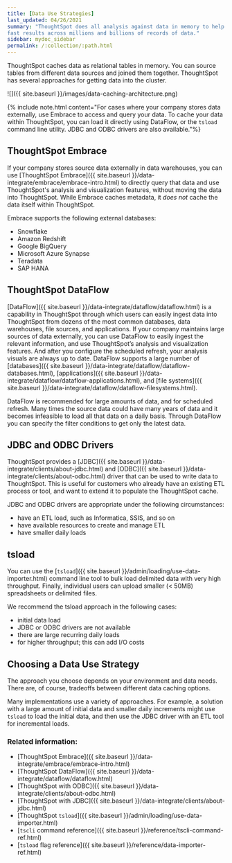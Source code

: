 ```yaml
---
title: [Data Use Strategies]
last_updated: 04/26/2021
summary: "ThoughtSpot does all analysis against data in memory to help achieve
fast results across millions and billions of records of data."
sidebar: mydoc_sidebar
permalink: /:collection/:path.html
---
```

ThoughtSpot caches data as relational tables in memory. You can
source tables from different data sources and joined them together. ThoughtSpot has several approaches for getting data into the cluster.

![]({{ site.baseurl }}/images/data-caching-architecture.png)

{% include note.html content="For cases where your company stores data externally, use Embrace to access and query your data. To cache your data within ThoughtSpot, you can load it directly using DataFlow, or the <code>tsload</code> command line utility. JDBC and ODBC drivers are also available."%}

## ThoughtSpot Embrace ##
If your company stores source data externally in data warehouses, you can use [ThoughtSpot Embrace]({{ site.baseurl }}/data-integrate/embrace/embrace-intro.html) to directly query that data and use ThoughtSpot's analysis and visualization features, without moving the data into ThoughtSpot. While Embrace caches metadata, it *does not* cache the data itself within ThoughtSpot.

Embrace supports the following external databases:
<ul>
<li>Snowflake</li>
<li>Amazon Redshift</li>
<li>Google BigQuery</li>
<li>Microsoft Azure Synapse</li>
<li>Teradata</li>
<li>SAP HANA</li>
</ul>

## ThoughtSpot DataFlow ##
[DataFlow]({{ site.baseurl }}/data-integrate/dataflow/dataflow.html) is a capability in ThoughtSpot through which users can easily ingest data into ThoughtSpot from dozens of the most common databases, data warehouses, file sources, and applications. If your company maintains large sources of data externally, you can use DataFlow to easily ingest the relevant information, and use ThoughtSpot’s analysis and visualization features. And after you configure the scheduled refresh, your analysis visuals are always up to date. DataFlow supports a large number of [databases]({{ site.baseurl }}/data-integrate/dataflow/dataflow-databases.html), [applications]({{ site.baseurl }}/data-integrate/dataflow/dataflow-applications.html), and [file systems]({{ site.baseurl }}/data-integrate/dataflow/dataflow-filesystems.html).

DataFlow is recommended for large amounts of data, and for scheduled refresh. Many times the source data could have many years of data and it becomes infeasible to load all that data on a daily basis. Through DataFlow you can specify the filter conditions to get only the latest data.

## JDBC and ODBC Drivers ##
ThoughtSpot provides a [JDBC]({{ site.baseurl }}/data-integrate/clients/about-jdbc.html) and [ODBC]({{ site.baseurl }}/data-integrate/clients/about-odbc.html) driver that can be used to write data to ThoughtSpot. This is useful for customers who already have an existing ETL process or tool, and want to extend it to populate the ThoughtSpot cache.

JDBC and ODBC drivers are appropriate under the following circumstances:
<ul>
<li>have an ETL load, such as Informatica, SSIS, and so on</li>
<li>have available resources to create and manage ETL</li>
<li>have smaller daily loads</li>
</ul>

## tsload ##
You can use the [<code>tsload</code>]({{ site.baseurl }}/admin/loading/use-data-importer.html) command line tool to bulk load delimited data with very
high throughput. Finally, individual users can upload smaller (< 50MB)
spreadsheets or delimited files.

We recommend the tsload approach in the following cases:
<ul>
<li>initial data load</li>
<li>JDBC or ODBC drivers are not available</li>
<li>there are large recurring daily loads</li>
<li>for higher throughput; this can add I/O costs</li>
</ul>


## Choosing a Data Use Strategy ##

The approach you choose depends on your environment and data needs. There are, of course, tradeoffs between different data caching options.

Many implementations use a variety of approaches. For example, a solution with a large amount of initial data and smaller daily increments might use <code>tsload</code> to load the initial data, and then use the JDBC driver with an ETL tool for incremental loads.

### Related information: ###
<ul>
<li>[ThoughtSpot Embrace]({{ site.baseurl }}/data-integrate/embrace/embrace-intro.html)</li>
<li>[ThoughtSpot DataFlow]({{ site.baseurl }}/data-integrate/dataflow/dataflow.html)</li>
<li>[ThoughtSpot with ODBC]({{ site.baseurl }}/data-integrate/clients/about-odbc.html)</li>
<li>[ThoughtSpot with JDBC]({{ site.baseurl }}/data-integrate/clients/about-jdbc.html)</li>
<li>[ThoughtSpot <code>tsload</code>]({{ site.baseurl }}/admin/loading/use-data-importer.html)</li>
<li>[<code>tscli</code> command reference]({{ site.baseurl }}/reference/tscli-command-ref.html)</li>
<li>[<code>tsload</code> flag reference]({{ site.baseurl }}/reference/data-importer-ref.html)</li>
</ul>
